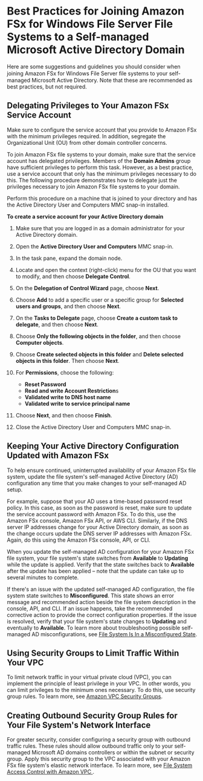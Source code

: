 # Best Practices for Joining Amazon FSx for Windows File Server File Systems to a Self\-managed Microsoft Active Directory Domain<a name="self-managed-AD-best-practices"></a>

Here are some suggestions and guidelines you should consider when joining Amazon FSx for Windows File Server ﬁle systems to your self\-managed Microsoft Active Directory\. Note that these are recommended as best practices, but not required\.

## Delegating Privileges to Your Amazon FSx Service Account<a name="connect_delegate_privileges"></a>

Make sure to configure the service account that you provide to Amazon FSx with the minimum privileges required\. In addition, segregate the Organizational Unit \(OU\) from other domain controller concerns\. 

To join Amazon FSx file systems to your domain, make sure that the service account has delegated privileges\. Members of the **Domain Admins** group have sufficient privileges to perform this task\. However, as a best practice, use a service account that only has the minimum privileges necessary to do this\. The following procedure demonstrates how to delegate just the privileges necessary to join Amazon FSx file systems to your domain\.

Perform this procedure on a machine that is joined to your directory and has the Active Directory User and Computers MMC snap\-in installed\. 

**To create a service account for your Active Directory domain**

1. Make sure that you are logged in as a domain administrator for your Active Directory domain\. 

1. Open the **Active Directory User and Computers** MMC snap\-in\.

1. In the task pane, expand the domain node\. 

1. Locate and open the context \(right\-click\) menu for the OU that you want to modify, and then choose **Delegate Control**\.

1. On the **Delegation of Control Wizard** page, choose **Next**\.

1. Choose **Add** to add a specific user or a specific group for **Selected users and groups**, and then choose **Next**\.

1. On the **Tasks to Delegate** page, choose **Create a custom task to delegate**, and then choose **Next**\.

1. Choose **Only the following objects in the folder**, and then choose **Computer objects**\.

1. Choose **Create selected objects in this folder** and **Delete selected objects in this folder**\. Then choose **Next**\.

1. For **Permissions**, choose the following:
   + **Reset Password**
   + **Read and write Account Restriction**s
   + **Validated write to DNS host name**
   + **Validated write to service principal name**

1. Choose **Next**, and then choose **Finish**\.

1. Close the Active Directory User and Computers MMC snap\-in\.

## Keeping Your Active Directory Configuration Updated with Amazon FSx<a name="keep-ad-config-updated"></a>

To help ensure continued, uninterrupted availability of your Amazon FSx file system, update the file system's self\-managed Active Directory \(AD\) configuration any time that you make changes to your self\-managed AD setup\. 

For example, suppose that your AD uses a time\-based password reset policy\. In this case, as soon as the password is reset, make sure to update the service account password with Amazon FSx\. To do this, use the Amazon FSx console, Amazon FSx API, or AWS CLI\. Similarly, if the DNS server IP addresses change for your Active Directory domain, as soon as the change occurs update the DNS server IP addresses with Amazon FSx\. Again, do this using the Amazon FSx console, API, or CLI\. 

When you update the self\-managed AD configuration for your Amazon FSx file system, your file system's state switches from **Available** to **Updating** while the update is applied\. Verify that the state switches back to **Available** after the update has been applied – note that the update can take up to several minutes to complete\.

If there's an issue with the updated self\-managed AD configuration, the file system state switches to **Misconfigured**\. This state shows an error message and recommended action beside the file system description in the console, API, and CLI\. If an issue happens, take the recommended corrective action to provide the correct configuration properties\. If the issue is resolved, verify that your file system's state changes to **Updating** and eventually to **Available**\. To learn more about troubleshooting possible self\-managed AD misconfigurations, see [File System Is In a Misconfigured State](misconfigured-ad-config.md)\. 

## Using Security Groups to Limit Traffic Within Your VPC<a name="least-privilege-sg-rules"></a>

To limit network traffic in your virtual private cloud \(VPC\), you can implement the principle of least privilege in your VPC\. In other words, you can limit privileges to the minimum ones necessary\. To do this, use security group rules\. To learn more, see [Amazon VPC Security Groups](limit-access-security-groups.md#fsx-vpc-security-groups)\. 

## Creating Outbound Security Group Rules for Your File System's Network Interface<a name="sg-rules-fsx-eni"></a>

For greater security, consider configuring a security group with outbound traffic rules\. These rules should allow outbound traffic only to your self\-managed Microsoft AD domains controllers or within the subnet or security group\. Apply this security group to the VPC associated with your Amazon FSx file system's elastic network interface\. To learn more, see [ File System Access Control with Amazon VPC ](limit-access-security-groups.md)\. 